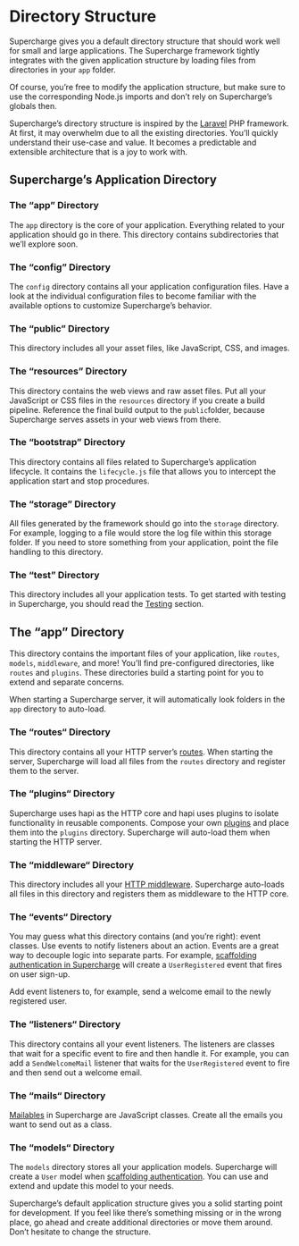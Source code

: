 # Directory Structure
Supercharge gives you a default directory structure that should work well for small and large applications. The Supercharge framework tightly integrates with the given application structure by loading files from directories in your `app` folder.

Of course, you’re free to modify the application structure, but make sure to use the corresponding Node.js imports and don’t rely on Supercharge’s globals then.

Supercharge’s directory structure is inspired by the [Laravel](https://laravel.com) PHP framework. At first, it may overwhelm due to all the existing directories. You’ll quickly understand their use-case and value. It becomes a predictable and extensible architecture that is a joy to work with.


## Supercharge’s Application Directory

### The “app” Directory
The `app` directory is the core of your application. Everything related to your application should go in there. This directory contains subdirectories that we’ll explore soon.


### The “config” Directory
The `config` directory contains all your application configuration files. Have a look at the individual configuration files to become familiar with the available options to customize Supercharge’s behavior.


### The “public” Directory
This directory includes all your asset files, like JavaScript, CSS, and images.


### The “resources” Directory
This directory contains the web views and raw asset files. Put all your JavaScript or CSS files in the `resources` directory if you create a build pipeline. Reference the final build output to the `public`folder, because Supercharge serves assets in your web views from there.


### The “bootstrap” Directory
This directory contains all files related to Supercharge’s application lifecycle. It contains the `lifecycle.js` file that allows you to intercept the application start and stop procedures.


### The “storage” Directory
All files generated by the framework should go into the `storage` directory. For example, logging to a file would store the log file within this storage folder. If you need to store something from your application, point the file handling to this directory.


### The “test” Directory
This directory includes all your application tests. To get started with testing in Supercharge, you should read the [Testing](/docs/{{version}}/testing) section.


## The “app” Directory
This directory contains the important files of your application, like `routes`, `models`, `middleware`, and more! You’ll find pre-configured directories, like `routes` and `plugins`. These directories build a starting point for you to extend and separate concerns.

When starting a Supercharge server, it will automatically look folders in the `app` directory to auto-load.


### The “routes“ Directory
This directory contains all your HTTP server’s [routes](/docs/{{version}}/routing). When starting the server, Supercharge will load all files from the `routes` directory and register them to the server.


### The “plugins“ Directory
Supercharge uses hapi as the HTTP core and hapi uses plugins to isolate functionality in reusable components. Compose your own [plugins](/docs/{{version}}/plugins) and place them into the `plugins` directory. Supercharge will auto-load them when starting the HTTP server.


### The “middleware“ Directory
This directory includes all your [HTTP middleware](/docs/{{version}}/middleware). Supercharge auto-loads all files in this directory and registers them as middleware to the HTTP core.


### The “events“ Directory
You may guess what this directory contains (and you’re right): event classes. Use events to notify listeners about an action. Events are a great way to decouple logic into separate parts. For example, [scaffolding authentication in Supercharge](/docs/{{version}}/authentication) will create a `UserRegistered` event that fires on user sign-up.

Add event listeners to, for example, send a welcome email to the newly registered user.


### The “listeners“ Directory
This directory contains all your event listeners. The listeners are classes that wait for a specific event to fire and then handle it. For example, you can add a `SendWelcomeMail` listener that waits for the `UserRegistered` event to fire and then send out a welcome email.


### The “mails“ Directory
[Mailables](/docs/{{version}}/mailer) in Supercharge are JavaScript classes. Create all the emails you want to send out as a class.


### The “models“ Directory
The `models` directory stores all your application models. Supercharge will create a `User` model when [scaffolding authentication](/docs/{{version}}/authentication). You can use and extend and update this model to your needs.


Supercharge’s default application structure gives you a solid starting point for development. If you feel like there’s something missing or in the wrong place, go ahead and create additional directories or move them around. Don’t hesitate to change the structure.
